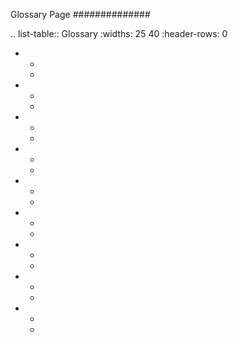 Glossary Page
##############

.. list-table:: Glossary
   :widths: 25 40 
   :header-rows: 0

 
   * - 
     - 
     


   * - 
     - 
     

   * - 
     - 
      

   * - 
     - 	
     

   * - 
     - 
     

   * - 
     - 

   * - 
     - 

   * - 
     - 

   * - 
     - 
















